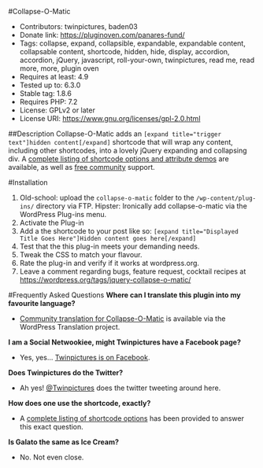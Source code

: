 #Collapse-O-Matic
* Contributors: twinpictures, baden03
* Donate link: https://pluginoven.com/panares-fund/
* Tags: collapse, expand, collapsible, expandable, expandable content, collapsable content, shortcode, hidden, hide, display, accordion, accordion, jQuery, javascript, roll-your-own, twinpictures, read me, read more, more, plugin oven
* Requires at least: 4.9
* Tested up to: 6.3.0
* Stable tag: 1.8.6
* Requires PHP: 7.2
* License: GPLv2 or later
* License URI: https://www.gnu.org/licenses/gpl-2.0.html

##Description
Collapse-O-Matic adds an `[expand title="trigger text"]hidden content[/expand]` shortcode that will wrap any content, including other shortcodes, into a lovely jQuery expanding and collapsing div.  A <a href='https://pluginoven.com/plugins/collapse-o-matic/documentation/'>complete listing of shortcode options and attribute demos</a> are available, as well as <a href='https://pluginoven.com/plugins/collapse-o-matic/documentation/'>free community</a> support.

#Installation
1. Old-school: upload the `collapse-o-matic` folder to the `/wp-content/plug-ins/` directory via FTP.  Hipster: Ironically add collapse-o-matic via the WordPress Plug-ins menu.
1. Activate the Plug-in
1. Add a the shortcode to your post like so: `[expand title="Displayed Title Goes Here"]Hidden content goes here[/expand]`
1. Test that the this plug-in meets your demanding needs.
1. Tweak the CSS to match your flavour.
1. Rate the plug-in and verify if it works at wordpress.org.
1. Leave a comment regarding bugs, feature request, cocktail recipes at https://wordpress.org/tags/jquery-collapse-o-matic/

#Frequently Asked Questions
<b>Where can I translate this plugin into my favourite language?</b>
* <a href='https://translate.wordpress.org/projects/wp-plugins/jquery-collapse-o-matic'>Community translation for Collapse-O-Matic</a> is available via the WordPress Translation project.

<b>I am a Social Netwookiee, might Twinpictures have a Facebook page?</b>
* Yes, yes... <a href='https://www.facebook.com/twinpictures'>Twinpictures is on Facebook</a>.

<b>Does Twinpictures do the Twitter?</b>
* Ah yes! <a href='https://twitter.com/#!/twinpictures'>@Twinpictures</a> does the twitter tweeting around here.

<b>How does one use the shortcode, exactly?</b>
* A <a href='https://pluginoven.com/plugins/collapse-o-matic/documentation/'>complete listing of shortcode options</a> has been provided to answer this exact question.

<b>Is Galato the same as Ice Cream?</b>
* No. Not even close.
